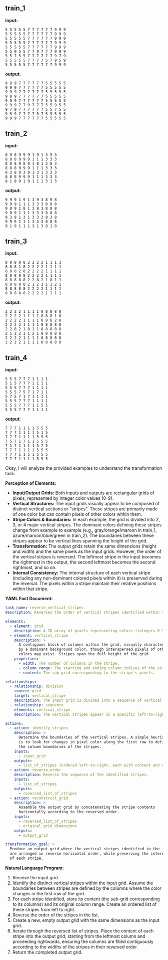
## train_1

**input:**
```
5 5 5 5 5 7 7 7 7 7 7 9 9 9
5 5 5 5 5 7 7 7 7 7 7 9 9 9
5 5 5 5 5 7 7 7 7 7 7 9 9 9
5 5 5 5 5 7 7 7 7 7 7 9 9 9
5 5 5 5 5 7 7 7 7 7 7 9 9 9
5 5 9 5 5 7 7 9 7 7 7 9 9 9
5 5 7 5 5 7 7 7 7 7 7 9 7 9
5 5 5 5 5 7 7 7 7 5 7 9 5 9
5 5 5 5 5 7 7 7 7 7 7 9 9 9
```


**output:**
```
9 9 9 7 7 7 7 7 7 5 5 5 5 5
9 9 9 7 7 7 7 7 7 5 5 5 5 5
9 9 9 7 7 7 7 7 7 5 5 5 5 5
9 9 9 7 7 7 7 7 7 5 5 5 5 5
9 9 9 7 7 7 7 7 7 5 5 5 5 5
9 9 9 7 7 9 7 7 7 5 5 9 5 5
9 7 9 7 7 7 7 7 7 5 5 7 5 5
9 5 9 7 7 7 7 5 7 5 5 5 5 5
9 9 9 7 7 7 7 7 7 5 5 5 5 5
```


## train_2

**input:**
```
8 9 8 9 9 9 1 9 1 3 9 3
8 8 8 9 9 9 1 1 1 3 3 3
8 8 8 9 8 9 1 8 1 3 8 3
8 8 8 9 9 9 1 1 1 3 3 3
8 3 8 9 3 9 1 3 1 3 3 3
8 8 8 9 9 9 1 1 1 3 3 3
8 1 8 9 1 9 1 1 1 3 1 3
```


**output:**
```
9 9 9 1 9 1 3 9 3 8 9 8
9 9 9 1 1 1 3 3 3 8 8 8
9 8 9 1 8 1 3 8 3 8 8 8
9 9 9 1 1 1 3 3 3 8 8 8
9 3 9 1 3 1 3 3 3 8 3 8
9 9 9 1 1 1 3 3 3 8 8 8
9 1 9 1 1 1 3 1 3 8 1 8
```


## train_3

**input:**
```
8 8 8 8 8 2 2 2 2 1 1 1 1
8 8 8 1 8 2 2 2 2 1 1 1 1
8 8 8 2 8 2 2 2 2 1 1 1 1
8 8 8 8 8 2 2 2 2 1 1 1 1
8 8 8 8 8 2 2 8 2 1 8 1 1
8 8 8 8 8 2 1 2 2 1 1 2 1
8 8 8 8 8 2 2 2 2 1 1 1 1
8 8 8 8 8 2 2 2 2 1 1 1 1
```


**output:**
```
2 2 2 2 1 1 1 1 8 8 8 8 8
2 2 2 2 1 1 1 1 8 8 8 1 8
2 2 2 2 1 1 1 1 8 8 8 2 8
2 2 2 2 1 1 1 1 8 8 8 8 8
2 2 8 2 1 8 1 1 8 8 8 8 8
2 1 2 2 1 1 2 1 8 8 8 8 8
2 2 2 2 1 1 1 1 8 8 8 8 8
2 2 2 2 1 1 1 1 8 8 8 8 8
```


## train_4

**input:**
```
5 5 5 7 7 7 1 1 1 1
5 1 5 7 7 7 1 1 1 1
5 5 5 7 7 7 1 1 1 1
5 5 5 7 5 7 1 7 1 1
5 7 5 7 1 7 1 1 1 1
5 5 5 7 7 7 1 1 1 1
5 5 5 7 7 7 1 1 5 1
5 5 5 7 7 7 1 1 1 1
```


**output:**
```
7 7 7 1 1 1 1 5 5 5
7 7 7 1 1 1 1 5 1 5
7 7 7 1 1 1 1 5 5 5
7 5 7 1 7 1 1 5 5 5
7 1 7 1 1 1 1 5 7 5
7 7 7 1 1 1 1 5 5 5
7 7 7 1 1 5 1 5 5 5
7 7 7 1 1 1 1 5 5 5
```

Okay, I will analyze the provided examples to understand the transformation task.

**Perception of Elements:**

*   **Input/Output Grids:** Both inputs and outputs are rectangular grids of pixels, represented by integer color values (0-9).
*   **Vertical Structures:** The input grids visually appear to be composed of distinct vertical sections or "stripes". These stripes are primarily made of one color but can contain pixels of other colors within them.
*   **Stripe Colors & Boundaries:** In each example, the grid is divided into 2, 3, or 4 major vertical stripes. The dominant colors defining these stripes change from example to example (e.g., gray/orange/maroon in train_1, azure/maroon/blue/green in train_2). The boundaries between these stripes appear to be vertical lines spanning the height of the grid.
*   **Transformation:** The output grids retain the same dimensions (height and width) and the same pixels as the input grids. However, the order of the vertical stripes is reversed. The leftmost stripe in the input becomes the rightmost in the output, the second leftmost becomes the second rightmost, and so on.
*   **Internal Consistency:** The internal structure of each vertical stripe (including any non-dominant colored pixels within it) is preserved during the reversal. The pixels within a stripe maintain their relative positions within that stripe.

**YAML Fact Document:**


```yaml
task_name: reverse_vertical_stripes
description: Reverses the order of vertical stripes identified within the input grid.

elements:
  - element: grid
    description: A 2D array of pixels representing colors (integers 0-9).
  - element: vertical_stripe
    description: >
      A contiguous block of columns within the grid, visually characterized
      by a dominant background color, though interspersed pixels of other
      colors may exist. Stripes span the full height of the grid.
    properties:
      - width: The number of columns in the stripe.
      - column_range: The starting and ending column indices of the stripe.
      - content: The sub-grid corresponding to the stripe's pixels.

relationships:
  - relationship: division
    source: grid
    target: vertical_stripe
    description: The input grid is divided into a sequence of vertical stripes arranged horizontally.
  - relationship: sequence
    elements: vertical_stripe
    description: The vertical stripes appear in a specific left-to-right order in the input grid.

actions:
  - action: identify_stripes
    description: >
      Determine the boundaries of the vertical stripes. A simple heuristic
      is to look for changes in pixel color along the first row to define
      the column boundaries of the stripes.
    inputs:
      - input_grid
    outputs:
      - list_of_stripes (ordered left-to-right, each with content and column range)
  - action: reverse_order
    description: Reverse the sequence of the identified stripes.
    inputs:
      - list_of_stripes
    outputs:
      - reversed_list_of_stripes
  - action: reconstruct_grid
    description: >
      Assemble the output grid by concatenating the stripe contents
      horizontally according to the reversed order.
    inputs:
      - reversed_list_of_stripes
      - original_grid_dimensions
    outputs:
      - output_grid

transformation_goal: >
  Produce an output grid where the vertical stripes identified in the input grid
  are arranged in reverse horizontal order, while preserving the internal content
  of each stripe.
```


**Natural Language Program:**

1.  Receive the input grid.
2.  Identify the distinct vertical stripes within the input grid. Assume the boundaries between stripes are defined by the columns where the color changes in the first row of the grid.
3.  For each stripe identified, store its content (the sub-grid corresponding to its columns) and its original column range. Create an ordered list of these stripes from left to right.
4.  Reverse the order of the stripes in the list.
5.  Create a new, empty output grid with the same dimensions as the input grid.
6.  Iterate through the reversed list of stripes. Place the content of each stripe into the output grid, starting from the leftmost column and proceeding rightwards, ensuring the columns are filled contiguously according to the widths of the stripes in their reversed order.
7.  Return the completed output grid.
